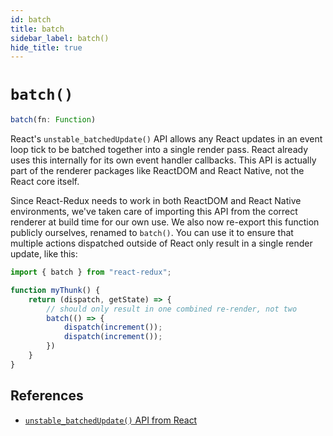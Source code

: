 ```yaml
---
id: batch
title: batch
sidebar_label: batch()
hide_title: true
---
```


# `batch()`

```js
batch(fn: Function)
```

React's `unstable_batchedUpdate()` API allows any React updates in an event loop tick to be batched together into a single render pass. React already uses this internally for its own event handler callbacks. This API is actually part of the renderer packages like ReactDOM and React Native, not the React core itself.

Since React-Redux needs to work in both ReactDOM and React Native environments, we've taken care of importing this API from the correct renderer at build time for our own use. We also now re-export this function publicly ourselves, renamed to `batch()`. You can use it to ensure that multiple actions dispatched outside of React only result in a single render update, like this:

```js
import { batch } from "react-redux";

function myThunk() {
    return (dispatch, getState) => {
        // should only result in one combined re-render, not two
        batch(() => {
            dispatch(increment());
            dispatch(increment());
        })
    }
}
```

## References

- [`unstable_batchedUpdate()` API from React](https://github.com/facebook/react/commit/b41883fc708cd24d77dcaa767cde814b50b457fe)